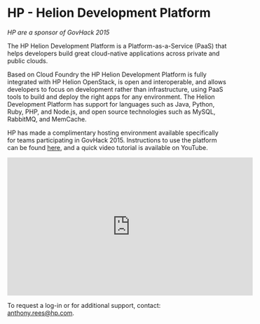 # HP - Helion Development Platform

*HP are a sponsor of GovHack 2015*

The HP Helion Development Platform is a Platform-as-a-Service (PaaS) that helps developers build great cloud-native applications across private and public clouds.

Based on Cloud Foundry the HP Helion Development Platform is fully integrated with HP Helion OpenStack, is open and interoperable, and allows developers to focus on development rather than infrastructure, using PaaS tools to build and deploy the right apps for any environment. The Helion Development Platform has support for languages such as Java, Python, Ruby, PHP, and Node.js, and open source technologies such as MySQL, RabbitMQ, and MemCache.

HP has made a complimentary hosting environment available specifically for teams participating in GovHack 2015. Instructions to use the platform can be found [here](assets/GovHack-HowtousetheHDP.pdf), and a quick video tutorial is available on YouTube.

<iframe width="560" height="315" src="https://www.youtube.com/embed/-E1qjIFHSDU" frameborder="0" allowfullscreen></iframe>

To request a log-in or for additional support, contact: [anthony.rees@hp.com](mailto:anthony.rees@hp.com).
